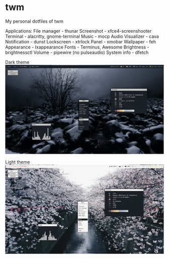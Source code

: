 # twm
My personal dotfiles of twm 

Applications:
File manager  -  thunar
Screenshot  -  xfce4-screenshooter
Terminal  -  alacritty, gnome-terminal
Music  -  mocp
Audio Visualizer  -  cava
Notification  -  dunst
Lockscreen  -  xtrlock
Panel  -  xmobar
Wallpaper  -  feh
Appearance  -  lxappearance
Fonts  -  Terminus, Awesome
Brightness  -  brightnessctl
Volume  -  pipewire (no pulseaudio)
System info  -  dfetch

Dark theme
![My Image](https://github.com/diws1/twm/blob/main/twm_dark%20preview.png)

Light theme
![My Image](https://github.com/diws1/twm/blob/main/twm_light%20preview.png)
